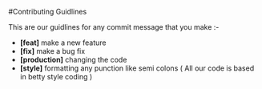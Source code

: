 #Contributing Guidlines 

This are our guidlines for any commit message that you make :-

* **[feat]** make a new feature 
* **[fix]** make a bug fix 
* **[production]** changing the code 
* **[style]** formatting any punction like semi colons ( All our code is based in betty style coding )

